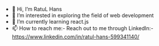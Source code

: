 - 👋 Hi, I’m RatuL Hans
- 👀 I’m interested in exploring the field of web development
- 🌱 I’m currently learning react.js
- 📫 How to reach me:- Reach out to me through LinkedIn:-https://www.linkedin.com/in/ratul-hans-599341140/

<!---
Ratul Hans/Ratul Hans is a ✨ special ✨ repository because its `README.md` (this file) appears on your GitHub profile.
You can click the Preview link to take a look at your changes.
--->
